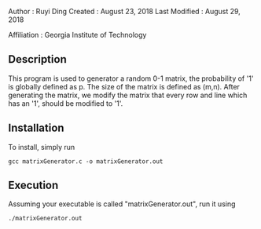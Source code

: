 Author          : Ruyi Ding
Created         : August 23, 2018
Last Modified   : August 29, 2018

Affiliation          : Georgia Institute of Technology


Description
-------------

This program is used to generator a random 0-1 matrix, the probability of '1' is globally defined as p. The size of the matrix is defined as (m,n). After generating the matrix, we modify the matrix that every row and line which has an '1', should be modified to '1'.


Installation
------------

To install, simply run

    gcc matrixGenerator.c -o matrixGenerator.out

Execution
-----------

Assuming your executable is called "matrixGenerator.out", run it using

    ./matrixGenerator.out


